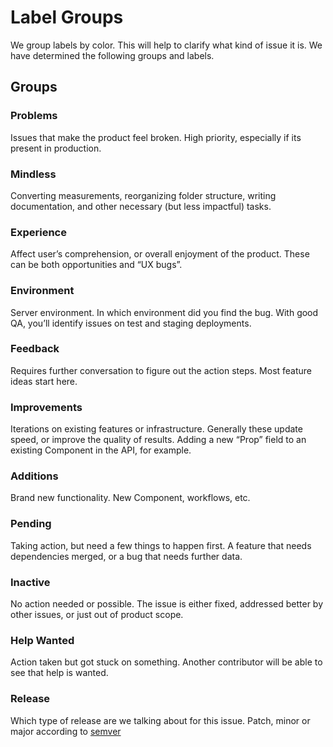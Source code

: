 # Label Groups

We group labels by color. This will help to clarify what kind of issue it is. We have determined the following groups and labels.

## Groups

### <td bgcolor="#eb414b">Problems</td>
Issues that make the product feel broken. High priority, especially if its present in production.

### <td bgcolor="#FDF1C2">Mindless</td>
Converting measurements, reorganizing folder structure, writing documentation, and other necessary (but less impactful) tasks.

### <td bgcolor="#FEC17A">Experience</td>
Affect user’s comprehension, or overall enjoyment of the product. These can be both opportunities and “UX bugs”.

### <td bgcolor="#F9D8C8">Environment</td>
Server environment. In which environment did you find the bug. With good QA, you’ll identify issues on test and staging deployments.

### <td bgcolor="#CA357C">Feedback</td>
Requires further conversation to figure out the action steps. Most feature ideas start here.

### <td bgcolor="#63BFFC">Improvements</td>
Iterations on existing features or infrastructure. Generally these update speed, or improve the quality of results. Adding a new “Prop” field to an existing Component in the API, for example.

### <td bgcolor="#92C85C">Additions</td>
Brand new functionality. New Component, workflows, etc.

### <td bgcolor="#FAC92F">Pending</td>
Taking action, but need a few things to happen first. A feature that needs dependencies merged, or a bug that needs further data.

### <td bgcolor="#D2DAE1">Inactive</td>
No action needed or possible. The issue is either fixed, addressed better by other issues, or just out of product scope.

### <td bgcolor="#C0D4F1">Help Wanted</td>
Action taken but got stuck on something. Another contributor will be able to see that help is wanted.

### <td bgcolor="#F15E49">Release</td>
Which type of release are we talking about for this issue. Patch, minor or major according to [semver](http://semver.org/)
